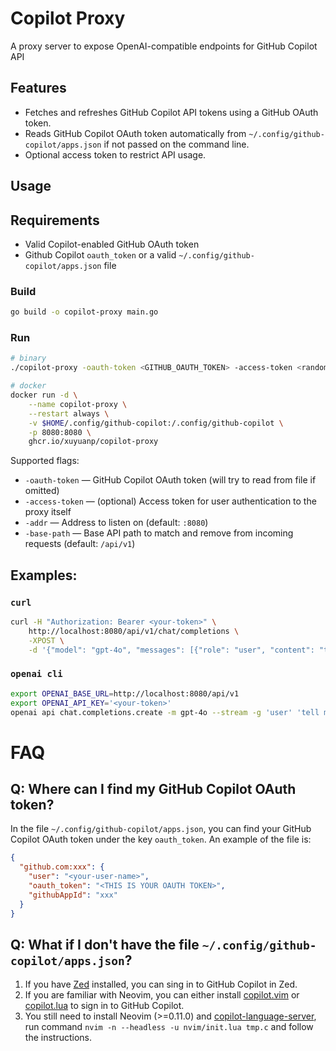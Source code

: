 # Copilot Proxy

A proxy server to expose OpenAI-compatible endpoints for GitHub Copilot API

## Features

- Fetches and refreshes GitHub Copilot API tokens using a GitHub OAuth token.
- Reads GitHub Copilot OAuth token automatically from `~/.config/github-copilot/apps.json` if not passed on the command line.
- Optional access token to restrict API usage.

## Usage

## Requirements

- Valid Copilot-enabled GitHub OAuth token
- Github Copilot `oauth_token` or a valid `~/.config/github-copilot/apps.json` file

### Build

```bash
go build -o copilot-proxy main.go
```

### Run

```bash
# binary
./copilot-proxy -oauth-token <GITHUB_OAUTH_TOKEN> -access-token <randome token> [flags...]

# docker
docker run -d \
    --name copilot-proxy \
    --restart always \
    -v $HOME/.config/github-copilot:/.config/github-copilot \
    -p 8080:8080 \
    ghcr.io/xuyuanp/copilot-proxy
```

Supported flags:

- `-oauth-token` — GitHub Copilot OAuth token (will try to read from file if omitted)
- `-access-token` — (optional) Access token for user authentication to the proxy itself
- `-addr` — Address to listen on (default: `:8080`)
- `-base-path` — Base API path to match and remove from incoming requests (default: `/api/v1`)

## Examples:

### `curl`

```bash
curl -H "Authorization: Bearer <your-token>" \
    http://localhost:8080/api/v1/chat/completions \
    -XPOST \
    -d '{"model": "gpt-4o", "messages": [{"role": "user", "content": "tell me a joke"}]}' | jq '.choices[0].message.content'
```

### `openai cli`

```bash
export OPENAI_BASE_URL=http://localhost:8080/api/v1
export OPENAI_API_KEY='<your-token>'
openai api chat.completions.create -m gpt-4o --stream -g 'user' 'tell me a joke'
```

# FAQ

## Q: Where can I find my GitHub Copilot OAuth token?

In the file `~/.config/github-copilot/apps.json`, you can find your GitHub Copilot OAuth token under the key `oauth_token`. An example of the file is:

```json
{
  "github.com:xxx": {
    "user": "<your-user-name>",
    "oauth_token": "<THIS IS YOUR OAUTH TOKEN>",
    "githubAppId": "xxx"
  }
}
```

## Q: What if I don't have the file `~/.config/github-copilot/apps.json`?

1. If you have [Zed](https://zed.dev/) installed, you can sing in to GitHub Copilot in Zed.
2. If you are familiar with Neovim, you can either install [copilot.vim](https://github.com/github/copilot.vim) or [copilot.lua](https://github.com/zbirenbaum/copilot.lua) to sign in to GitHub Copilot.
3. You still need to install Neovim (>=0.11.0) and [copilot-language-server](https://github.com/github/copilot-language-server-release), run command `nvim -n --headless -u nvim/init.lua tmp.c` and follow the instructions.
